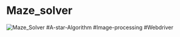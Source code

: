 # Maze_solver
![Maze_Solver](https://github.com/macgia99/Maze_Snapshot_solver/workflows/Maze_Solver/badge.svg?branch=master)
#A-star-Algorithm #Image-processing #Webdriver 

